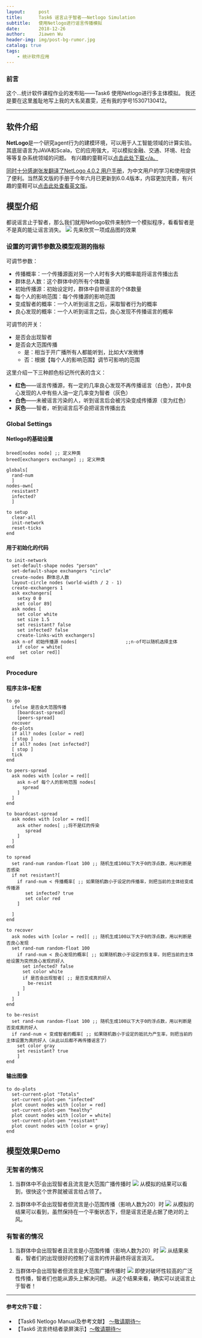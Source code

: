 ```yaml
---
layout:     post
title:      Task6 谣言止于智者——Netlogo Simulation
subtitle:   使用Netlogo进行谣言传播模拟
date:       2018-12-26
author:     Jiawen Wu
header-img: img/post-bg-rumor.jpg
catalog: true
tags:
    - 统计软件应用
---
```


### 前言
这个...统计软件课程作业的发布贴——Task6 使用Netlogo进行多主体模拟。
我还是要在这里羞耻地写上我的大名吴嘉雯，还有我的学号15307130412。
***	

## 软件介绍

**NetLogo**是一个研究agent行为的建模环境，可以用于人工智能领域的计算实验。其底层语言为JAVA和Scala，它的应用强大，可以模拟金融、交通、环境、社会等等复杂系统领域的问题。
有兴趣的童鞋可以<a href="http://ccl.northwestern.edu/netlogo/" >点击此处下载</a。

同时十分感谢张发翻译了<a href="http://ccl.northwestern.edu/netlogo/4.0.4/docs/NetLogo_manual_chinese.pdf" >NetLogo 4.0.2 用户手册</a>，为中文用户的学习和使用提供了便利。当然英文版的手册于今年六月已更新到6.0.4版本，内容更加完善，有兴趣的童鞋可以<a href="http://ccl.northwestern.edu/netlogo/docs/" >点击此处查看英文版</a>。


## 模型介绍

都说谣言止于智者，那么我们就用Netlogo软件来制作一个模拟程序，看看智者是不是真的能让谣言消失。
![](https://ws4.sinaimg.cn/large/006tNbRwly1fyj1hj8usrj30rz0hqwl9.jpg)
先来欣赏一项成品图的效果

### 设置的可调节参数及模型观测的指标

可调节参数：
- 传播概率：一个传播源面对另一个人时有多大的概率能将谣言传播出去
- 群体总人数：这个群体中的所有个体数量
- 初始传播源：初始设定时，群体中自带谣言的个体数量
- 每个人的影响范围：每个传播源的影响范围
- 变成智者的概率：一个人听到谣言之后，采取智者行为的概率
- 良心发现的概率：一个人听到谣言之后，良心发现不传播谣言的概率

可调节的开关：
- 是否会出现智者
- 是否会大范围传播
    - 是：相当于开广播所有人都能听到，比如大V发微博
    - 否：根据【每个人的影响范围】调节可影响的范围

这里介绍一下三种颜色标记所代表的含义：
- **红色**——谣言传播源，有一定的几率良心发现不再传播谣言（白色），其中良心发现的人中有些人油一定几率变为智者（灰色）
- **白色**——未被谣言污染的人，听到谣言后会被污染变成传播源（变为红色）
- **灰色**——智者，听到谣言后不会把谣言传播出去

### Global Settings
#### Netlogo的基础设置
```
breed[nodes node] ;; 定义种类
breed[exchangers exchange] ;; 定义种类

globals[
  rand-num
  ]
nodes-own[
  resistant?
  infected?
  ]

to setup
  clear-all
  init-network
  reset-ticks
end
```
#### 用于初始化的代码
```
to init-network
  set-default-shape nodes "person"
  set-default-shape exchangers "circle"
  create-nodes 群体总人数
  layout-circle nodes (world-width / 2 - 1)
  create-exchangers 1
  ask exchangers[
    setxy 0 0
    set color 89]
  ask nodes [
    set color white
    set size 1.5
    set resistant? false
    set infected? false
    create-links-with exchangers]
  ask n-of 初始传播源 nodes[                  ;;n-of可以随机选择主体
    if color = white[
     set color red]]
end
```
### Procedure
#### 程序主体+配套
```
to go
  ifelse 是否会大范围传播
    [boardcast-spread]
    [peers-spread]
  recover
  do-plots
  if all? nodes [color = red]
  [ stop ]
  if all? nodes [not infected?]
  [ stop ]
  tick
end

to peers-spread
  ask nodes with [color = red][
    ask n-of 每个人的影响范围 nodes[
      spread
    ]
  ]
end

to boardcast-spread
  ask nodes with [color = red][
    ask other nodes[ ;;将不是红的传染
       spread
    ]
  ]
end

to spread
  set rand-num random-float 100 ;; 随机生成100以下大于0的浮点数，用以判断是否感染
  if not resistant?[
    if rand-num < 传播概率[ ;; 如果随机数小于设定的传播率，则把当前的主体给变成传播源
       set infected? true
       set color red
    ]
    
  ]
end

to recover
  ask nodes with [color = red][ ;; 随机生成100以下大于0的浮点数，用以判断是否良心发现
  set rand-num random-float 100
    if rand-num < 良心发现的概率[ ;; 如果随机数小于设定的恢复率，则把当前的主体给设置为突然良心发现的好人
      set infected? false
      set color white
      if 是否会出现智者[ ;; 是否变成真的好人
        be-resist
      ]
    ]
  ]
end

to be-resist
  set rand-num random-float 100 ;; 随机生成100以下大于0的浮点数，用以判断是否变成真的好人
  if rand-num < 变成智者的概率[ ;; 如果随机数小于设定的抵抗力产生率，则把当前的主体设置为真的好人（从此以后都不再传播谣言了）
    set color gray
    set resistant? true
    ]
end
```
#### 输出图像
```
to do-plots
  set-current-plot "Totals"
  set-current-plot-pen "infected"
  plot count nodes with [color = red]
  set-current-plot-pen "healthy"
  plot count nodes with [color = white]
  set-current-plot-pen "resistant"
  plot count nodes with [color = gray]
end
```

## 模型效果Demo
### 无智者的情况
1. 当群体中不会出现智者且流言是大范围广播传播时
![](https://ws4.sinaimg.cn/large/006tNbRwly1fyj2z1iz4vg30rk0h6e89.gif)
从模拟的结果可以看到，很快这个世界就被谣言给占领了。

2. 当群体中不会出现智者但流言是小范围传播（影响人数为20）时
![](https://ws3.sinaimg.cn/large/006tNbRwly1fyj30bq857g30rk0h6kk2.gif)
从模拟的结果可以看到，虽然保持在一个平衡状态下，但是谣言还是占据了绝对的上风。

### 有智者的情况
1. 当群体中会出现智者且流言是小范围传播（影响人数为20）时
![](https://ws2.sinaimg.cn/large/006tNbRwly1fyj3k8mihbg30rk0h6kjz.gif)
从结果来看，智者们的出现很好的控制了谣言的传并最终将谣言消灭。

2. 当群体中会出现智者但流言是大范围广播传播时
![](https://ws4.sinaimg.cn/large/006tNbRwly1fyj3l3e8awg30rk0h6b2o.gif)
即使对破坏性较高的广泛性传播，智者们也能从源头上解决问题。
从这个结果来看，确实可以说谣言止于智者！

***

#### 参考文件下载：
- 【Task6 Netlogo Manual及参考文献】
<a href="" >～敬请期待～</a>
- 【Task6 流言终结者录屏演示】<a href="" >～敬请期待～</a>

